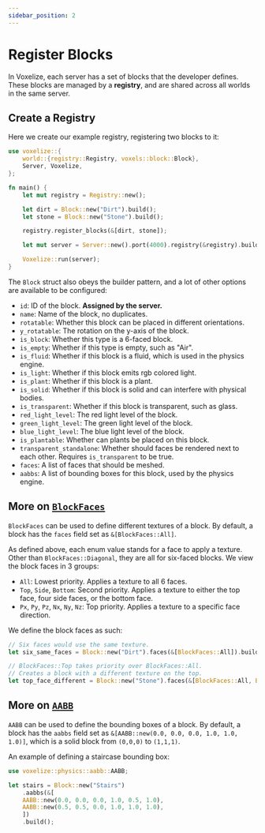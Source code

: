 ```yaml
---
sidebar_position: 2
---
```


# Register Blocks

In Voxelize, each server has a set of blocks that the developer defines. These blocks are managed by a **registry**, and are shared across all worlds in the same server.

## Create a Registry

Here we create our example registry, registering two blocks to it:

```rust title="server/main.rs" {2,7-14}
use voxelize::{
    world::{registry::Registry, voxels::block::Block},
    Server, Voxelize,
};

fn main() {
    let mut registry = Registry::new();

    let dirt = Block::new("Dirt").build();
    let stone = Block::new("Stone").build();

    registry.register_blocks(&[dirt, stone]);

    let mut server = Server::new().port(4000).registry(&registry).build();

    Voxelize::run(server);
}
```

The `Block` struct also obeys the builder pattern, and a lot of other options are available to be configured:

- `id`: ID of the block. **Assigned by the server.**
- `name`: Name of the block, no duplicates.
- `rotatable`: Whether this block can be placed in different orientations.
- `y_rotatable`: The rotation on the y-axis of the block.
- `is_block`: Whether this type is a 6-faced block.
- `is_empty`: Whether if this type is empty, such as "Air".
- `is_fluid`: Whether if this block is a fluid, which is used in the physics engine.
- `is_light`: Whether if this block emits rgb colored light.
- `is_plant`: Whether if this block is a plant.
- `is_solid`: Whether if this block is solid and can interfere with physical bodies.
- `is_transparent`: Whether if this block is transparent, such as glass.
- `red_light_level`: The red light level of the block.
- `green_light_level`: The green light level of the block.
- `blue_light_level`: The blue light level of the block.
- `is_plantable`: Whether can plants be placed on this block.
- `transparent_standalone`: Whether should faces be rendered next to each other. Requires `is_transparent` to be true.
- `faces`: A list of faces that should be meshed.
- `aabbs`: A list of bounding boxes for this block, used by the physics engine.

## More on [`BlockFaces`](https://github.com/shaoruu/voxelize/blob/3ecd43456cd533df268926f6c0feae5987d70302/server/world/voxels/block.rs#L219-L231)

`BlockFaces` can be used to define different textures of a block. By default, a block has the `faces` field set as `&[BlockFaces::All]`.

As defined above, each enum value stands for a face to apply a texture. Other than `BlockFaces::Diagonal`, they are all for six-faced blocks. We view the block faces in 3 groups:

- `All`: Lowest priority. Applies a texture to all 6 faces.
- `Top`, `Side`, `Bottom`: Second priority. Applies a texture to either the top face, four side faces, or the bottom face.
- `Px`, `Py`, `Pz`, `Nx`, `Ny`, `Nz`: Top priority. Applies a texture to a specific face direction.

We define the block faces as such:

```rust title="BlockFace Example"
// Six faces would use the same texture.
let six_same_faces = Block::new("Dirt").faces(&[BlockFaces::All]).build();

// BlockFaces::Top takes priority over BlockFaces::All.
// Creates a block with a different texture on the top.
let top_face_different = Block::new("Stone").faces(&[BlockFaces::All, BlockFaces::Top]).build();
```

## More on [`AABB`](https://github.com/shaoruu/voxelize/blob/3ecd43456cd533df268926f6c0feae5987d70302/server/world/physics/aabb.rs#L6-L19)

`AABB` can be used to define the bounding boxes of a block. By default, a block has the `aabbs` field set as `&[AABB::new(0.0, 0.0, 0.0, 1.0, 1.0, 1.0)]`, which is a solid block from `(0,0,0)` to `(1,1,1)`.

An example of defining a staircase bounding box:

```rust title="AABB Example"
use voxelize::physics::aabb::AABB;

let stairs = Block::new("Stairs")
    .aabbs(&[
	AABB::new(0.0, 0.0, 0.0, 1.0, 0.5, 1.0),
	AABB::new(0.5, 0.5, 0.0, 1.0, 1.0, 1.0),
    ])
    .build();
```
